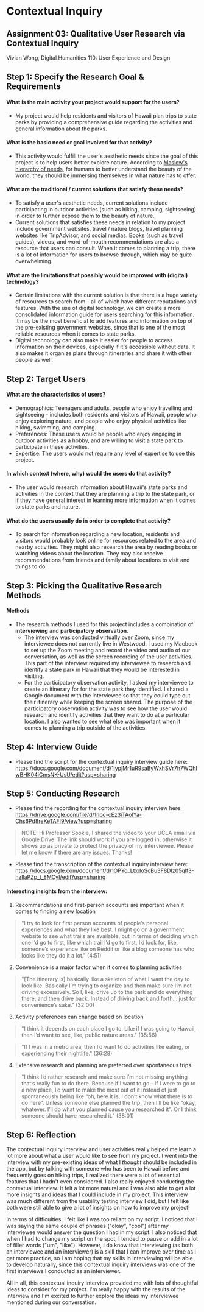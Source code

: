 # Contextual Inquiry

## Assignment 03: Qualitative User Research via Contextual Inquiry
Vivian Wong, Digital Humanities 110: User Experience and Design

## Step 1: Specify the Research Goal & Requirements

#### What is the main activity your project would support for the users?
* My project would help residents and visitors of Hawaii plan trips to state parks by providing a comprehensive guide regarding the activities and general information about the parks.

#### What is the basic need or goal involved for that activity?
* This activity would fulfill the user's aesthetic needs since the goal of this project is to help users better explore nature. According to [Maslow's hierarchy of needs](https://en.wikipedia.org/wiki/Maslow%27s_hierarchy_of_needs), for humans to better understand the beauty of the world, they should be immersing themselves in what nature has to offer.

#### What are the traditional / current solutions that satisfy these needs?
* To satisfy a user's aesthetic needs, current solutions include participating in outdoor activities (such as hiking, camping, sightseeing) in order to further expose them to the beauty of nature.
* Current solutions that satisfies these needs in relation to my project include government websites, travel / nature blogs, travel planning websites like TripAdvisor, and social medias. Books (such as travel guides), videos, and word-of-mouth recommendations are also a resource that users can consult. When it comes to planning a trip, there is a lot of information for users to browse through, which may be quite overwhelming.

#### What are the limitations that possibly would be improved with (digital) technology?
* Certain limitations with the current solution is that there is a huge variety of resources to search from - all of which have different reputations and features. With the use of digital technology, we can create a more consolidated information guide for users searching for this information. It may be the most beneficial to add features and information on top of the pre-existing government websites, since that is one of the most reliable resources when it comes to state parks. 
* Digital technology can also make it easier for people to access information on their devices, especially if it's accessible without data. It also makes it organize plans through itineraries and share it with other people as well.

## Step 2: Target Users

#### What are the characteristics of users?
* Demographics: Teenagers and adults, people who enjoy travelling and sightseeing - includes both residents and visitors of Hawaii, people who enjoy exploring nature, and people who enjoy physical activities like hiking, swimming, and camping.
* Preferences: These users would be people who enjoy engaging in outdoor activities as a hobby, and are willing to visit a state park to participate in these activities.
* Expertise: The users would not require any level of expertise to use this project.

#### In which context (where, why) would the users do that activity? 
* The user would research information about Hawaii's state parks and activities in the context that they are planning a trip to the state park, or if they have general interest in learning more information when it comes to state parks and nature. 

#### What do the users usually do in order to complete that activity? 
* To search for information regarding a new location, residents and visitors would probably look online for resources related to the area and nearby activities. They might also research the area by reading books or watching videos about the location. They may also receive recommendations from friends and family about locations to visit and things to do.

## Step 3: Picking the Qualitative Research Methods

#### Methods
* The research methods I used for this project includes a combination of **interviewing** and **participatory observation**.
  * The interview was conducted virtually over Zoom, since my interviewee does not currently live in Westwood. I used my Macbook to set up the Zoom meeting and record the video and audio of our conversation, as well as the screen recording of the user activities. This part of the interview required my interviewee to research and identify a state park in Hawaii that they would be interested in visiting. 
  * For the participatory observation activity, I asked my interviewee to create an itinerary for for the state park they identified. I shared a Google document with the interviewee so that they could type out their itinerary while keeping the screen shared. The purpose of the participatory observation activity was to see how the user would research and identify activities that they want to do at a particular location. I also wanted to see what else was important when it comes to planning a trip outside of the activities.

## Step 4: Interview Guide
* Please find the script for the contextual inquiry interview guide here: https://docs.google.com/document/d/1iypjMr1uR9saByWxhSVr7h7WQhIwBHK04iCmsNK-UsU/edit?usp=sharing

## Step 5: Conducting Research
* Please find the recording for the contextual inquiry interview here: https://drive.google.com/file/d/1npc-cEz3iTAolYa-Chs6Pd8reKeTAFI9/view?usp=sharing

> NOTE: Hi Professor Sookie, I shared the video to your UCLA email via Google Drive. The link should work if you are logged in, otherwise it shows up as private to protect the privacy of my interviewee. Please let me know if there are any issues. Thanks!


* Please find the transcription of the contextual inquiry interview here: https://docs.google.com/document/d/1OPYq_LtxdoScBu3F8DIz05qlf3-hzllaPZp_t_8MCyI/edit?usp=sharing

#### Interesting insights from the interview:
1. Recommendations and first-person accounts are important when it comes to finding a new location
  > "I try to look for first person accounts of people’s personal experiences and what they like best. I might go on a government website to see what trails are available, but in terms of deciding which one I’d go to first, like which trail I’d go to first, I’d look for, like, someone’s experience like on Reddit or like a blog someone has who looks like they do it a lot." (4:51)
2. Convenience is a major factor when it comes to planning activities
  > "[The itinerary is] basically like a skeleton of what I want the day to look like. Basically I’m trying to organize and then make sure I’m not driving excessively. So I, like, drive up to the park and do everything there, and then drive back. Instead of driving back and forth… just for convenience’s sake." (32:00) 
3. Activity preferences can change based on location
  > "I think it depends on each place I go to. Like if I was going to Hawaii, then I’d want to see, like, public nature areas." (35:56)


  > "If I was in a metro area, then I’d want to do activities like eating, or experiencing their nightlife." (36:28)
4. Extensive research and planning are preferred over spontaneous trips
  > "I think I’d rather research and make sure I’m not missing anything that’s really fun to do there. Because if I want to go - if I were to go to a new place, I’d want to make the most out of it instead of just spontaneously being like “oh, here it is, I don’t know what there is to do here”. Unless someone else planned the trip, then I’ll be like “okay, whatever. I’ll do what you planned cause you researched it”. Or I think someone should have researched it." (38:01)

## Step 6: Reflection
The contextual inquiry interview and user activities really helped me learn a lot more about what a user would like to see from my project. I went into the interview with my pre-existing ideas of what I _thought_ should be included in the app, but by talking with someone who has been to Hawaii before and frequently goes on hiking trips, I realized there were a lot of essential features that I hadn't even considered. I also really enjoyed conducting the contextual interview. It felt a lot more natural and I was also able to get a lot more insights and ideas that I could include in my project. This interview was much different from the usability testing interview I did, but I felt like both were still able to give a lot of insights on how to improve my project! 

In terms of difficulties, I felt like I was too reliant on my script. I noticed that I was saying the same couple of phrases ("okay", "cool") after my interviewee would answer the question I had in my script. I also noticed that when I had to change my script on the spot, I tended to pause or add in a lot of filler words ("um", "like"). However, I do know that interviewing (as both an interviewee and an interviewer) is a skill that I can improve over time as I get more practice, so I am hoping that my skills in interviewing will be able to develop naturally, since this contextual inquiry interviews was one of the first interviews I conducted as an interviewer. 

All in all, this contextual inquiry interview provided me with lots of thoughtful ideas to consider for my project. I'm really happy with the results of the interview and I'm excited to further explore the ideas my interviewee mentioned during our conversation.
